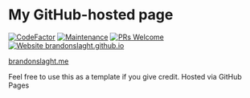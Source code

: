 # My GitHub-hosted page

[![CodeFactor](https://www.codefactor.io/repository/github/brandonslaght/.me/badge)](https://www.codefactor.io/repository/github/brandonslaght/.me)
[![Maintenance](https://img.shields.io/badge/Maintained%3F-yes-green.svg)](https://github.com/BrandonSlaght/.me/graphs/commit-activity)
[![PRs Welcome](https://img.shields.io/badge/PRs%3F-welcome-green.svg)](https://github.com/BrandonSlaght/.me/blob/master/.github/contributing.md)
[![Website brandonslaght.github.io](https://img.shields.io/website-up-down-green-red/https/brandonslaght.me.svg)](https://brandonslaght.me)

[brandonslaght.me](https://www.brandonslaght.me "Link to my personal web site.")  

Feel free to use this as a template if you give credit. Hosted via GitHub Pages
